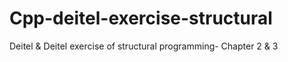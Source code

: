 # Cpp-deitel-exercise-structural
Deitel &amp; Deitel exercise of structural programming- Chapter 2 &amp; 3 
